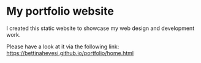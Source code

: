 # My portfolio website

I created this static website to showcase my web design and development work.

Please have a look at it via the following link: https://bettinahevesi.github.io/portfolio/home.html
